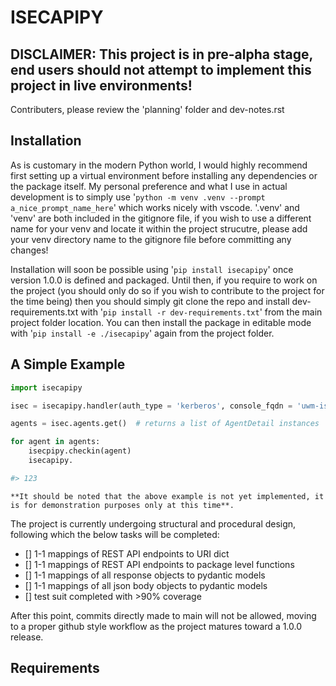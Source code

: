 # ISECAPIPY

## DISCLAIMER: This project is in pre-alpha stage, end users should not attempt to implement this project in live environments!

Contributers, please review the 'planning' folder and dev-notes.rst

## Installation

As is customary in the modern Python world, I would highly recommend first setting up a virtual environment before installing any dependencies or the package itself. My personal preference and what I use in actual development is to simply use '`python -m venv .venv --prompt a_nice_prompt_name_here`' which works nicely with vscode. '.venv' and 'venv' are both included in the gitignore file, if you wish to use a different name for your venv and locate it within the project strucutre, please add your venv directory name to the gitignore file before committing any changes!

Installation will soon be possible using '`pip install isecapipy`' once version 1.0.0 is defined and packaged. Until then, if you require to work on the project (you should only do so if you wish to contribute to the project for the time being) then you should simply git clone the repo and install dev-requirements.txt with '`pip install -r dev-requirements.txt`' from the main project folder location. You can then install the package in editable mode with '`pip install -e ./isecapipy`' again from the project folder.


## A Simple Example

```py
import isecapipy

isec = isecapipy.handler(auth_type = 'kerberos', console_fqdn = 'uwm-isec-01.uwm.local')

agents = isec.agents.get()  # returns a list of AgentDetail instances

for agent in agents:
    isecpipy.checkin(agent)
    isecapipy.

#> 123
```

    **It should be noted that the above example is not yet implemented, it is for demonstration purposes only at this time**.

The project is currently undergoing structural and procedural design, following which the below tasks will be completed:

- [] 1-1 mappings of REST API endpoints to URI dict
- [] 1-1 mappings of REST API endpoints to package level functions
- [] 1-1 mappings of all response objects to pydantic models
- [] 1-1 mappings of all json body objects to pydantic models
- [] test suit completed with >90% coverage

After this point, commits directly made to main will not be allowed, moving to a proper github style workflow as the project matures toward a 1.0.0 release.

## Requirements

